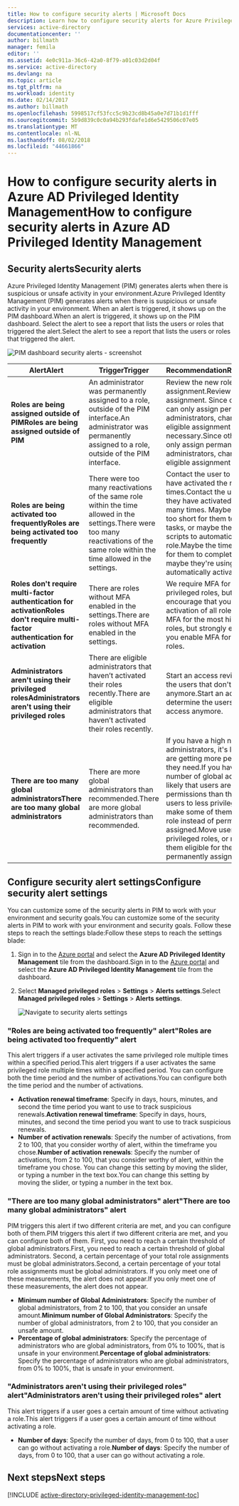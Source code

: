 ```yaml
---
title: How to configure security alerts | Microsoft Docs
description: Learn how to configure security alerts for Azure Privileged Identity Management extension.
services: active-directory
documentationcenter: ''
author: billmath
manager: femila
editor: ''
ms.assetid: 4e0c911a-36c6-42a0-8f79-a01c03d2d04f
ms.service: active-directory
ms.devlang: na
ms.topic: article
ms.tgt_pltfrm: na
ms.workload: identity
ms.date: 02/14/2017
ms.author: billmath
ms.openlocfilehash: 5998517cf53fcc5c9b23cd8b45a0e7d71b1d1fff
ms.sourcegitcommit: 5b9d839c0c0a94b293fdafe1d6e5429506c07e05
ms.translationtype: MT
ms.contentlocale: nl-NL
ms.lasthandoff: 08/02/2018
ms.locfileid: "44661866"
---
```

# <a name="how-to-configure-security-alerts-in-azure-ad-privileged-identity-management"></a><span data-ttu-id="6fa63-103">How to configure security alerts in Azure AD Privileged Identity Management</span><span class="sxs-lookup"><span data-stu-id="6fa63-103">How to configure security alerts in Azure AD Privileged Identity Management</span></span>
## <a name="security-alerts"></a><span data-ttu-id="6fa63-104">Security alerts</span><span class="sxs-lookup"><span data-stu-id="6fa63-104">Security alerts</span></span>
<span data-ttu-id="6fa63-105">Azure Privileged Identity Management (PIM) generates alerts when there is suspicious or unsafe activity in your environment.</span><span class="sxs-lookup"><span data-stu-id="6fa63-105">Azure Privileged Identity Management (PIM) generates alerts when there is suspicious or unsafe activity in your environment.</span></span> <span data-ttu-id="6fa63-106">When an alert is triggered, it shows up on the PIM dashboard.</span><span class="sxs-lookup"><span data-stu-id="6fa63-106">When an alert is triggered, it shows up on the PIM dashboard.</span></span> <span data-ttu-id="6fa63-107">Select the alert to see a report that lists the users or roles that triggered the alert.</span><span class="sxs-lookup"><span data-stu-id="6fa63-107">Select the alert to see a report that lists the users or roles that triggered the alert.</span></span>

![PIM dashboard security alerts - screenshot][1]

| <span data-ttu-id="6fa63-109">Alert</span><span class="sxs-lookup"><span data-stu-id="6fa63-109">Alert</span></span> | <span data-ttu-id="6fa63-110">Trigger</span><span class="sxs-lookup"><span data-stu-id="6fa63-110">Trigger</span></span> | <span data-ttu-id="6fa63-111">Recommendation</span><span class="sxs-lookup"><span data-stu-id="6fa63-111">Recommendation</span></span> |
| --- | --- | --- |
| <span data-ttu-id="6fa63-112">**Roles are being assigned outside of PIM**</span><span class="sxs-lookup"><span data-stu-id="6fa63-112">**Roles are being assigned outside of PIM**</span></span> |<span data-ttu-id="6fa63-113">An administrator was permanently assigned to a role, outside of the PIM interface.</span><span class="sxs-lookup"><span data-stu-id="6fa63-113">An administrator was permanently assigned to a role, outside of the PIM interface.</span></span> |<span data-ttu-id="6fa63-114">Review the new role assignment.</span><span class="sxs-lookup"><span data-stu-id="6fa63-114">Review the new role assignment.</span></span> <span data-ttu-id="6fa63-115">Since other services can only assign permanent administrators, change it to an eligible assignment if necessary.</span><span class="sxs-lookup"><span data-stu-id="6fa63-115">Since other services can only assign permanent administrators, change it to an eligible assignment if necessary.</span></span> |
| <span data-ttu-id="6fa63-116">**Roles are being activated too frequently**</span><span class="sxs-lookup"><span data-stu-id="6fa63-116">**Roles are being activated too frequently**</span></span> |<span data-ttu-id="6fa63-117">There were too many reactivations of the same role within the time allowed in the settings.</span><span class="sxs-lookup"><span data-stu-id="6fa63-117">There were too many reactivations of the same role within the time allowed in the settings.</span></span> |<span data-ttu-id="6fa63-118">Contact the user to see why they have activated the role so many times.</span><span class="sxs-lookup"><span data-stu-id="6fa63-118">Contact the user to see why they have activated the role so many times.</span></span> <span data-ttu-id="6fa63-119">Maybe the time limit is too short for them to complete their tasks, or maybe they're using scripts to automatically activate a role.</span><span class="sxs-lookup"><span data-stu-id="6fa63-119">Maybe the time limit is too short for them to complete their tasks, or maybe they're using scripts to automatically activate a role.</span></span> |
| <span data-ttu-id="6fa63-120">**Roles don't require multi-factor authentication for activation**</span><span class="sxs-lookup"><span data-stu-id="6fa63-120">**Roles don't require multi-factor authentication for activation**</span></span> |<span data-ttu-id="6fa63-121">There are roles without MFA enabled in the settings.</span><span class="sxs-lookup"><span data-stu-id="6fa63-121">There are roles without MFA enabled in the settings.</span></span> |<span data-ttu-id="6fa63-122">We require MFA for the most highly privileged roles, but strongly encourage that you enable MFA for activation of all roles.</span><span class="sxs-lookup"><span data-stu-id="6fa63-122">We require MFA for the most highly privileged roles, but strongly encourage that you enable MFA for activation of all roles.</span></span> |
| <span data-ttu-id="6fa63-123">**Administrators aren't using their privileged roles**</span><span class="sxs-lookup"><span data-stu-id="6fa63-123">**Administrators aren't using their privileged roles**</span></span> |<span data-ttu-id="6fa63-124">There are eligible administrators that haven’t activated their roles recently.</span><span class="sxs-lookup"><span data-stu-id="6fa63-124">There are eligible administrators that haven’t activated their roles recently.</span></span> |<span data-ttu-id="6fa63-125">Start an access review to determine the users that don't need access anymore.</span><span class="sxs-lookup"><span data-stu-id="6fa63-125">Start an access review to determine the users that don't need access anymore.</span></span> |
| <span data-ttu-id="6fa63-126">**There are too many global administrators**</span><span class="sxs-lookup"><span data-stu-id="6fa63-126">**There are too many global administrators**</span></span> |<span data-ttu-id="6fa63-127">There are more global administrators than recommended.</span><span class="sxs-lookup"><span data-stu-id="6fa63-127">There are more global administrators than recommended.</span></span> |<span data-ttu-id="6fa63-128">If you have a high number of global administrators, it's likely that users are getting more permissions than they need.</span><span class="sxs-lookup"><span data-stu-id="6fa63-128">If you have a high number of global administrators, it's likely that users are getting more permissions than they need.</span></span> <span data-ttu-id="6fa63-129">Move users to less privileged roles, or make some of them eligible for the role instead of permanently assigned.</span><span class="sxs-lookup"><span data-stu-id="6fa63-129">Move users to less privileged roles, or make some of them eligible for the role instead of permanently assigned.</span></span> |

## <a name="configure-security-alert-settings"></a><span data-ttu-id="6fa63-130">Configure security alert settings</span><span class="sxs-lookup"><span data-stu-id="6fa63-130">Configure security alert settings</span></span>
<span data-ttu-id="6fa63-131">You can customize some of the security alerts in PIM to work with your environment and security goals.</span><span class="sxs-lookup"><span data-stu-id="6fa63-131">You can customize some of the security alerts in PIM to work with your environment and security goals.</span></span> <span data-ttu-id="6fa63-132">Follow these steps to reach the settings blade:</span><span class="sxs-lookup"><span data-stu-id="6fa63-132">Follow these steps to reach the settings blade:</span></span>

1. <span data-ttu-id="6fa63-133">Sign in to the [Azure portal](https://portal.azure.com/) and select the **Azure AD Privileged Identity Management** tile from the dashboard.</span><span class="sxs-lookup"><span data-stu-id="6fa63-133">Sign in to the [Azure portal](https://portal.azure.com/) and select the **Azure AD Privileged Identity Management** tile from the dashboard.</span></span>
2. <span data-ttu-id="6fa63-134">Select **Managed privileged roles** > **Settings** > **Alerts settings**.</span><span class="sxs-lookup"><span data-stu-id="6fa63-134">Select **Managed privileged roles** > **Settings** > **Alerts settings**.</span></span>
   
    ![Navigate to security alerts settings][2]

### <a name="roles-are-being-activated-too-frequently-alert"></a><span data-ttu-id="6fa63-136">"Roles are being activated too frequently" alert</span><span class="sxs-lookup"><span data-stu-id="6fa63-136">"Roles are being activated too frequently" alert</span></span>
<span data-ttu-id="6fa63-137">This alert triggers if a user activates the same privileged role multiple times within a specified period.</span><span class="sxs-lookup"><span data-stu-id="6fa63-137">This alert triggers if a user activates the same privileged role multiple times within a specified period.</span></span> <span data-ttu-id="6fa63-138">You can configure both the time period and the number of activations.</span><span class="sxs-lookup"><span data-stu-id="6fa63-138">You can configure both the time period and the number of activations.</span></span>

* <span data-ttu-id="6fa63-139">**Activation renewal timeframe**: Specify in days, hours, minutes, and second the time period you want to use to track suspicious renewals.</span><span class="sxs-lookup"><span data-stu-id="6fa63-139">**Activation renewal timeframe**: Specify in days, hours, minutes, and second the time period you want to use to track suspicious renewals.</span></span>
* <span data-ttu-id="6fa63-140">**Number of activation renewals**: Specify the number of activations, from 2 to 100, that you consider worthy of alert, within the timeframe you chose.</span><span class="sxs-lookup"><span data-stu-id="6fa63-140">**Number of activation renewals**: Specify the number of activations, from 2 to 100, that you consider worthy of alert, within the timeframe you chose.</span></span> <span data-ttu-id="6fa63-141">You can change this setting by moving the slider, or typing a number in the text box.</span><span class="sxs-lookup"><span data-stu-id="6fa63-141">You can change this setting by moving the slider, or typing a number in the text box.</span></span>

### <a name="there-are-too-many-global-administrators-alert"></a><span data-ttu-id="6fa63-142">"There are too many global administrators" alert</span><span class="sxs-lookup"><span data-stu-id="6fa63-142">"There are too many global administrators" alert</span></span>
<span data-ttu-id="6fa63-143">PIM triggers this alert if two different criteria are met, and you can configure both of them.</span><span class="sxs-lookup"><span data-stu-id="6fa63-143">PIM triggers this alert if two different criteria are met, and you can configure both of them.</span></span> <span data-ttu-id="6fa63-144">First, you need to reach a certain threshold of global administrators.</span><span class="sxs-lookup"><span data-stu-id="6fa63-144">First, you need to reach a certain threshold of global administrators.</span></span> <span data-ttu-id="6fa63-145">Second, a certain percentage of your total role assignments must be global administrators.</span><span class="sxs-lookup"><span data-stu-id="6fa63-145">Second, a certain percentage of your total role assignments must be global administrators.</span></span> <span data-ttu-id="6fa63-146">If you only meet one of these measurements, the alert does not appear.</span><span class="sxs-lookup"><span data-stu-id="6fa63-146">If you only meet one of these measurements, the alert does not appear.</span></span>  

* <span data-ttu-id="6fa63-147">**Minimum number of Global Administrators**: Specify the number of global administrators, from 2 to 100, that you consider an unsafe amount.</span><span class="sxs-lookup"><span data-stu-id="6fa63-147">**Minimum number of Global Administrators**: Specify the number of global administrators, from 2 to 100, that you consider an unsafe amount.</span></span>
* <span data-ttu-id="6fa63-148">**Percentage of global administrators**: Specify the percentage of administrators who are global administrators, from 0% to 100%, that is unsafe in your environment.</span><span class="sxs-lookup"><span data-stu-id="6fa63-148">**Percentage of global administrators**: Specify the percentage of administrators who are global administrators, from 0% to 100%, that is unsafe in your environment.</span></span>

### <a name="administrators-arent-using-their-privileged-roles-alert"></a><span data-ttu-id="6fa63-149">"Administrators aren't using their privileged roles" alert</span><span class="sxs-lookup"><span data-stu-id="6fa63-149">"Administrators aren't using their privileged roles" alert</span></span>
<span data-ttu-id="6fa63-150">This alert triggers if a user goes a certain amount of time without activating a role.</span><span class="sxs-lookup"><span data-stu-id="6fa63-150">This alert triggers if a user goes a certain amount of time without activating a role.</span></span>

* <span data-ttu-id="6fa63-151">**Number of days**: Specify the number of days, from 0 to 100, that a user can go without activating a role.</span><span class="sxs-lookup"><span data-stu-id="6fa63-151">**Number of days**: Specify the number of days, from 0 to 100, that a user can go without activating a role.</span></span>

## <a name="next-steps"></a><span data-ttu-id="6fa63-152">Next steps</span><span class="sxs-lookup"><span data-stu-id="6fa63-152">Next steps</span></span>
[!INCLUDE [active-directory-privileged-identity-management-toc](../../includes/active-directory-privileged-identity-management-toc.md)]

<!--Image references-->

[1]: https://docstestmedia1.blob.core.windows.net/azure-media/articles/active-directory/media/active-directory-privileged-identity-management-how-to-configure-security-alerts/PIM_security_dash.png
[2]: https://docstestmedia1.blob.core.windows.net/azure-media/articles/active-directory/media/active-directory-privileged-identity-management-how-to-configure-security-alerts/PIM_security_settings.png


